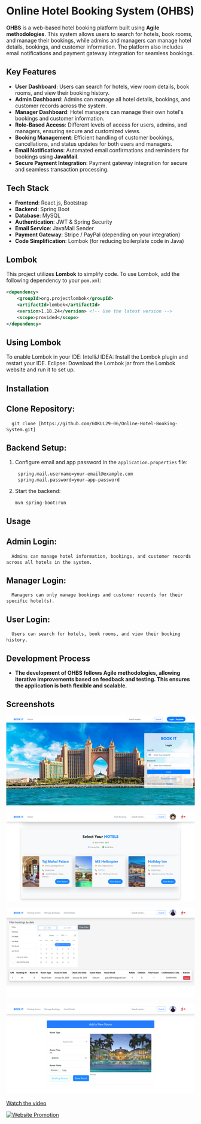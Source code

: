 # Online Hotel Booking System (OHBS)

**OHBS** is a web-based hotel booking platform built using **Agile methodologies**. This system allows users to search for hotels, book rooms, and manage their bookings, while admins and managers can manage hotel details, bookings, and customer information. The platform also includes email notifications and payment gateway integration for seamless bookings.


## Key Features

- **User Dashboard**: Users can search for hotels, view room details, book rooms, and view their booking history.
- **Admin Dashboard**: Admins can manage all hotel details, bookings, and customer records across the system.
- **Manager Dashboard**: Hotel managers can manage their own hotel's bookings and customer information.
- **Role-Based Access**: Different levels of access for users, admins, and managers, ensuring secure and customized views.
- **Booking Management**: Efficient handling of customer bookings, cancellations, and status updates for both users and managers.
- **Email Notifications**: Automated email confirmations and reminders for bookings using **JavaMail**.
- **Secure Payment Integration**: Payment gateway integration for secure and seamless transaction processing.

## Tech Stack

- **Frontend**: React.js, Bootstrap
- **Backend**: Spring Boot
- **Database**: MySQL
- **Authentication**: JWT & Spring Security
- **Email Service**: JavaMail Sender
- **Payment Gateway**: Stripe / PayPal (depending on your integration)
- **Code Simplification**: Lombok (for reducing boilerplate code in Java)

## Lombok

This project utilizes **Lombok** to simplify code. To use Lombok, add the following dependency to your `pom.xml`:

```xml
<dependency>
    <groupId>org.projectlombok</groupId>
    <artifactId>lombok</artifactId>
    <version>1.18.24</version> <!-- Use the latest version -->
    <scope>provided</scope>
</dependency>
```
## Using Lombok

To enable Lombok in your IDE:
    IntelliJ IDEA: Install the Lombok plugin and restart your IDE.
    Eclipse: Download the Lombok jar from the Lombok website and run it to set up.
  
## Installation
## Clone Repository:

      git clone [https://github.com/GOKUL29-06/Online-Hotel-Booking-System.git]
    

## Backend Setup:

1. Configure email and app password in the `application.properties` file:
  
        spring.mail.username=your-email@example.com
        spring.mail.password=your-app-password

2. Start the backend:
                
       mvn spring-boot:run


## Usage

## Admin Login:
      Admins can manage hotel information, bookings, and customer records across all hotels in the system.
## Manager Login:
      Managers can only manage bookings and customer records for their specific hotel(s).
## User Login: 
      Users can search for hotels, book rooms, and view their booking history.

## Development Process

- **The development of OHBS follows Agile methodologies, allowing iterative improvements based on feedback and testing. This ensures the application is both flexible and scalable.**

## Screenshots
![Login](https://github.com/GOKUL29-06/Online-Hotel-Booking-System/raw/65ec9bc2034d825b1f02bbcd8dcb50c9852290fe/Screenshots/1.png)

![Login](https://github.com/GOKUL29-06/Online-Hotel-Booking-System/raw/65ec9bc2034d825b1f02bbcd8dcb50c9852290fe/Screenshots/2.png)

![Login](https://github.com/GOKUL29-06/Online-Hotel-Booking-System/raw/65ec9bc2034d825b1f02bbcd8dcb50c9852290fe/Screenshots/3.png)

![Login](https://github.com/GOKUL29-06/Online-Hotel-Booking-System/raw/65ec9bc2034d825b1f02bbcd8dcb50c9852290fe/Screenshots/4.png)

[Watch the video](https://github.com/GOKUL29-06/Online-Hotel-Booking-System/blob/654f09a497815db9f9349c15bbad6d3d5e9227e2/Screenshots/5.mp4)

[![Website Promotion](https://img.youtube.com/vi/272151660/0.jpg)](https://player.vimeo.com/video/272151660?badge=0&autopause=0&player_id=0&app_id=58479)




